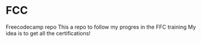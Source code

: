 # FCC
Freecodecamp repo
This a repo to follow my progres in the FFC training
My idea is to get all the certifications!
